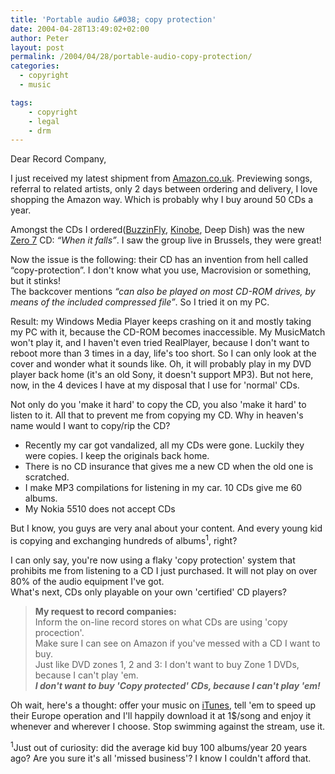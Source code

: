 ```yaml
---
title: 'Portable audio &#038; copy protection'
date: 2004-04-28T13:49:02+02:00
author: Peter
layout: post
permalink: /2004/04/28/portable-audio-copy-protection/
categories:
  - copyright
  - music

tags:
    - copyright
    - legal
    - drm
---
```

Dear Record Company,

I just received my latest shipment from [Amazon.co.uk](http://www.amazon.co.uk 'Amazon.co.uk'). Previewing songs, referral to related artists, only 2 days between ordering and delivery, I love shopping the Amazon way. Which is probably why I buy around 50 CDs a year.

Amongst the CDs I ordered([BuzzinFly](http://www.buzzinfly.com/buzzed.html), [Kinobe](http://www.kinobe.co.uk/), Deep Dish) was the new [Zero 7](http://www.zero7.co.uk) CD: _&#8220;When it falls&#8221;_. I saw the group live in Brussels, they were great!

Now the issue is the following: their CD has an invention from hell called &#8220;copy-protection&#8221;. I don't know what you use, Macrovision or something, but it stinks!  
The backcover mentions _&#8220;can also be played on most CD-ROM drives, by means of the included compressed file&#8221;_. So I tried it on my PC.

Result: my Windows Media Player keeps crashing on it and mostly taking my PC with it, because the CD-ROM becomes inaccessible. My MusicMatch won't play it, and I haven't even tried RealPlayer, because I don't want to reboot more than 3 times in a day, life's too short. So I can only look at the cover and wonder what it sounds like. Oh, it will probably play in my DVD player back home (it's an old Sony, it doesn't support MP3). But not here, now, in the 4 devices I have at my disposal that I use for 'normal' CDs.

Not only do you 'make it hard' to copy the CD, you also 'make it hard' to listen to it. All that to prevent me from copying my CD. Why in heaven's name would I want to copy/rip the CD?

  * Recently my car got vandalized, all my CDs were gone. Luckily they were copies. I keep the originals back home. 
  * There is no CD insurance that gives me a new CD when the old one is scratched. 
  * I make MP3 compilations for listening in my car. 10 CDs give me 60 albums. 
  * My Nokia 5510 does not accept CDs 

But I know, you guys are very anal about your content. And every young kid is copying and exchanging hundreds of albums<sup>1</sup>, right?

I can only say, you're now using a flaky 'copy protection' system that prohibits me from listening to a CD I just purchased. It will not play on over 80% of the audio equipment I've got.  
What's next, CDs only playable on your own 'certified' CD players?

> **My request to record companies:**  
> Inform the on-line record stores on what CDs are using 'copy procection'.  
> Make sure I can see on Amazon if you've messed with a CD I want to buy.  
> Just like DVD zones 1, 2 and 3: I don't want to buy Zone 1 DVDs, because I can't play 'em.  
> **_I don't want to buy 'Copy protected' CDs, because I can't play 'em!_** 

Oh wait, here's a thought: offer your music on [iTunes](http://www.apple.com/itunes/store/), tell 'em to speed up their Europe operation and I'll happily download it at 1$/song and enjoy it whenever and wherever I choose. Stop swimming against the stream, use it.

<sup>1</sup>Just out of curiosity: did the average kid buy 100 albums/year 20 years ago? Are you sure it's all 'missed business'? I know I couldn't afford that. 
